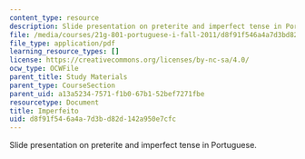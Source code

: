 ```yaml
---
content_type: resource
description: Slide presentation on preterite and imperfect tense in Portuguese.
file: /media/courses/21g-801-portuguese-i-fall-2011/d8f91f546a4a7d3bd82d142a950e7cfc_MIT21G_801F11_Imperfeito.pdf
file_type: application/pdf
learning_resource_types: []
license: https://creativecommons.org/licenses/by-nc-sa/4.0/
ocw_type: OCWFile
parent_title: Study Materials
parent_type: CourseSection
parent_uid: a13a5234-7571-f1b0-67b1-52bef7271fbe
resourcetype: Document
title: Imperfeito
uid: d8f91f54-6a4a-7d3b-d82d-142a950e7cfc
---
```

Slide presentation on preterite and imperfect tense in Portuguese.